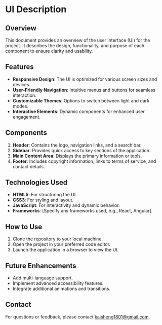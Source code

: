 # UI Description

## Overview
This document provides an overview of the user interface (UI) for the project. It describes the design, functionality, and purpose of each component to ensure clarity and usability.

## Features
- **Responsive Design**: The UI is optimized for various screen sizes and devices.
- **User-Friendly Navigation**: Intuitive menus and buttons for seamless interaction.
- **Customizable Themes**: Options to switch between light and dark modes.
- **Interactive Elements**: Dynamic components for enhanced user engagement.

## Components
1. **Header**: Contains the logo, navigation links, and a search bar.
2. **Sidebar**: Provides quick access to key sections of the application.
3. **Main Content Area**: Displays the primary information or tools.
4. **Footer**: Includes copyright information, links to terms of service, and contact details.

## Technologies Used
- **HTML5**: For structuring the UI.
- **CSS3**: For styling and layout.
- **JavaScript**: For interactivity and dynamic behavior.
- **Frameworks**: [Specify any frameworks used, e.g., React, Angular].

## How to Use
1. Clone the repository to your local machine.
2. Open the project in your preferred code editor.
3. Launch the application in a browser to view the UI.

## Future Enhancements
- Add multi-language support.
- Implement advanced accessibility features.
- Integrate additional animations and transitions.

## Contact
For questions or feedback, please contact kaisheng1801@gmail.com.
